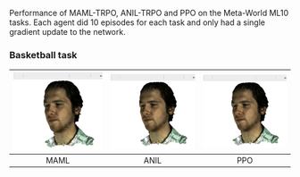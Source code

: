 Performance of MAML-TRPO, ANIL-TRPO and PPO on the Meta-World ML10 tasks. Each agent did 10 episodes for each task and only had a single gradient update to the network. 

### Basketball task


| ![alt text][basketball_anil] | ![alt text][basketball_anil] | ![alt text][basketball_anil] |
|:--:|:--:|:--:| 
| MAML | ANIL | PPO |


[basketball_anil]: https://github.com/Kostis-S-Z/drone-rl/blob/master/drone_agent.gif